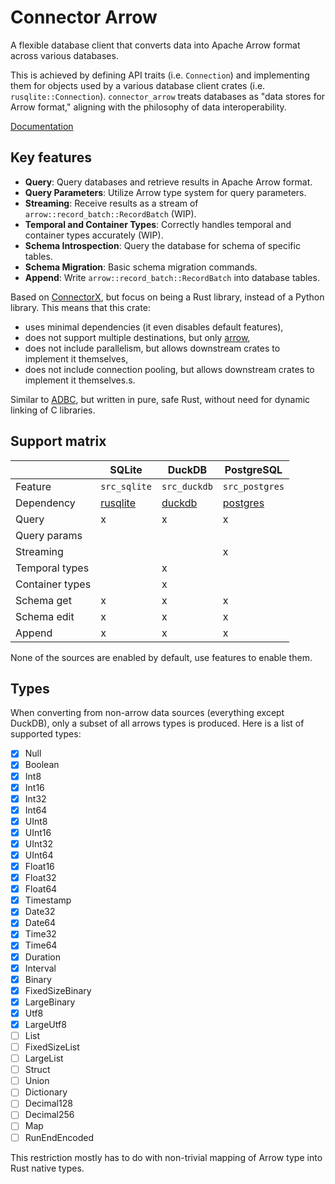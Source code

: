 # Connector Arrow

A flexible database client that converts data into Apache Arrow format across various databases.

This is achieved by defining API traits (i.e. `Connection`) and implementing them for objects used by a various database client crates (i.e. `rusqlite::Connection`). `connector_arrow` treats databases as "data stores for Arrow format," aligning with the philosophy of data interoperability.

[Documentation](https://docs.rs/connector_arrow)

## Key features

- **Query**: Query databases and retrieve results in Apache Arrow format.
- **Query Parameters**: Utilize Arrow type system for query parameters.
- **Streaming**: Receive results as a stream of `arrow::record_batch::RecordBatch` (WIP).
- **Temporal and Container Types**: Correctly handles temporal and container types accurately (WIP).
- **Schema Introspection**: Query the database for schema of specific tables.
- **Schema Migration**: Basic schema migration commands.
- **Append**: Write `arrow::record_batch::RecordBatch` into database tables.

Based on [ConnectorX](https://github.com/sfu-db/connector-x), but focus on being a Rust library, instead of a Python library. This means that this crate:

- uses minimal dependencies (it even disables default features),
- does not support multiple destinations, but only [arrow](https://crates.io/crates/arrow),
- does not include parallelism, but allows downstream crates to implement it themselves,
- does not include connection pooling, but allows downstream crates to implement it themselves.s.

Similar to [ADBC](https://arrow.apache.org/docs/format/ADBC.html), but written in pure, safe Rust, without need for dynamic linking of C libraries.

## Support matrix

|                 | SQLite               | DuckDB           | PostgreSQL           |
| --------------- | -------------------- | ---------------- | -------------------- |
| Feature         | `src_sqlite`         | `src_duckdb`     | `src_postgres`       |
| Dependency      | [rusqlite][rusqlite] | [duckdb][duckdb] | [postgres][postgres] |
| Query           | x                    | x                | x                    |
| Query params    |                      |                  |                      |
| Streaming       |                      |                  | x                    |
| Temporal types  |                      | x                |                      |
| Container types |                      | x                |                      |
| Schema get      | x                    | x                | x                    |
| Schema edit     | x                    | x                | x                    |
| Append          | x                    | x                | x                    |

None of the sources are enabled by default, use features to enable them.

## Types

When converting from non-arrow data sources (everything except DuckDB), only a subset of all arrows types is produced. Here is a list of supported types:

- [x] Null
- [x] Boolean
- [x] Int8
- [x] Int16
- [x] Int32
- [x] Int64
- [x] UInt8
- [x] UInt16
- [x] UInt32
- [x] UInt64
- [x] Float16
- [x] Float32
- [x] Float64
- [x] Timestamp
- [x] Date32
- [x] Date64
- [x] Time32
- [x] Time64
- [x] Duration
- [x] Interval
- [x] Binary
- [x] FixedSizeBinary
- [x] LargeBinary
- [x] Utf8
- [x] LargeUtf8
- [ ] List
- [ ] FixedSizeList
- [ ] LargeList
- [ ] Struct
- [ ] Union
- [ ] Dictionary
- [ ] Decimal128
- [ ] Decimal256
- [ ] Map
- [ ] RunEndEncoded

This restriction mostly has to do with non-trivial mapping of Arrow type into Rust native types.

[rusqlite]: https://crates.io/crates/rusqlite
[duckdb]: https://crates.io/crates/duckdb
[postgres]: https://crates.io/crates/postgres
